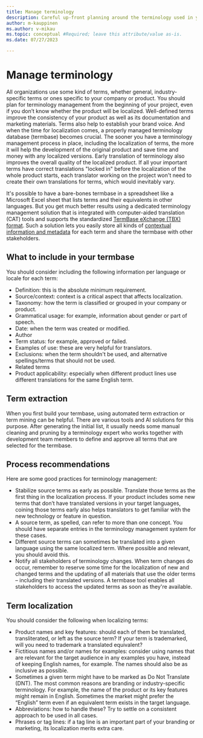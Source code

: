 ```yaml
---
title: Manage terminology
description: Careful up-front planning around the terminology used in your product can help ensure high quality localization and translation.
author: m-kauppinen
ms.author: v-mikau
ms.topic: conceptual #Required; leave this attribute/value as-is.
ms.date: 07/27/2023

---
```


# Manage terminology

All organizations use some kind of terms, whether general, industry-specific terms or ones specific to your company or product. You should plan for terminology management from the beginning of your project, even if you don’t know whether the product will be localized. Well-defined terms improve the consistency of your product as well as its documentation and marketing materials. Terms also help to establish your brand voice. And when the time for localization comes, a properly managed terminology database (termbase) becomes crucial. The sooner you have a terminology management process in place, including the localization of terms, the more it will help the development of the original product and save time and money with any localized versions. Early translation of terminology also improves the overall quality of the localized product. If all your important terms have correct translations "locked in" before the localization of the whole product starts, each translator working on the project won't need to create their own translations for terms, which would inevitably vary.

It's possible to have a bare-bones termbase in a spreadsheet like a Microsoft Excel sheet that lists terms and their equivalents in other languages. But you get much better results using a dedicated terminology management solution that is integrated with computer-aided translation (CAT) tools and supports the standardized [TermBase eXchange (TBX) format](localization-file-formats.md). Such a solution lets you easily store all kinds of [contextual information and metadata](#what-to-include-in-your-termbase) for each term and share the termbase with other stakeholders.

## What to include in your termbase

You should consider including the following information per language or locale for each term:

- Definition: this is the absolute minimum requirement.
- Source/context: context is a critical aspect that affects localization.
- Taxonomy: how the term is classified or grouped in your company or product.
- Grammatical usage: for example, information about gender or part of speech.
- Date: when the term was created or modified.
- Author
- Term status: for example, approved or failed.
- Examples of use: these are very helpful for translators.
- Exclusions: when the term shouldn't be used, and alternative spellings/terms that should not be used.
- Related terms
- Product applicability: especially when different product lines use different translations for the same English term.

## Term extraction

When you first build your termbase, using automated term extraction or term mining can be helpful. There are various tools and AI solutions for this purpose. After generating the initial list, it usually needs some manual cleaning and pruning by a terminology expert who works together with development team members to define and approve all terms that are selected for the termbase.

## Process recommendations

Here are some good practices for terminology management:

- Stabilize source terms as early as possible. Translate those terms as the first thing in the localization process. If your product includes some new terms that don’t have translated versions in your target languages, coining those terms early also helps translators to get familiar with the new technology or feature in question.
- A source term, as spelled, can refer to more than one concept. You should have separate entries in the terminology management system for these cases.
- Different source terms can sometimes be translated into a given language using the same localized term. Where possible and relevant, you should avoid this.
- Notify all stakeholders of terminology changes. When term changes do occur, remember to reserve some time for the localization of new and changed terms and the updating of all materials that use the older terms – including their translated versions. A termbase tool enables all stakeholders to access the updated terms as soon as they're available.

## Term localization

You should consider the following when localizing terms:

- Product names and key features: should each of them be translated, transliterated, or left as the source term? If your term is trademarked, will you need to trademark a translated equivalent?
- Fictitious names and/or names for examples: consider using names that are relevant for the target audience in any examples you have, instead of keeping English names, for example. The names should also be as inclusive as possible.
- Sometimes a given term might have to be marked as Do Not Translate (DNT). The most common reasons are branding or industry-specific terminology. For example, the name of the product or its key features might remain in English. Sometimes the market might prefer the “English” term even if an equivalent term exists in the target language.
- Abbreviations: how to handle these? Try to settle on a consistent approach to be used in all cases.
- Phrases or tag lines: if a tag line is an important part of your branding or marketing, its localization merits extra care.
